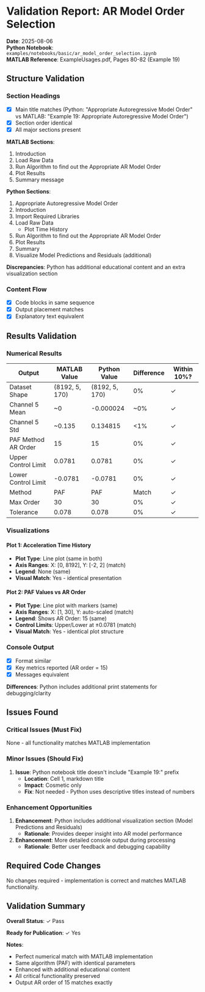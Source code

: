# Validation Report: AR Model Order Selection

**Date**: 2025-08-06  
**Python Notebook**: `examples/notebooks/basic/ar_model_order_selection.ipynb`  
**MATLAB Reference**: ExampleUsages.pdf, Pages 80-82 (Example 19)

## Structure Validation

### Section Headings
- [x] Main title matches (Python: "Appropriate Autoregressive Model Order" vs MATLAB: "Example 19: Appropriate Autoregressive Model Order")
- [x] Section order identical  
- [x] All major sections present

**MATLAB Sections**:
1. Introduction
2. Load Raw Data  
3. Run Algorithm to find out the Appropriate AR Model Order
4. Plot Results
5. Summary message

**Python Sections**:
1. Appropriate Autoregressive Model Order
2. Introduction
3. Import Required Libraries
4. Load Raw Data
   - Plot Time History
5. Run Algorithm to find out the Appropriate AR Model Order
6. Plot Results
7. Summary
8. Visualize Model Predictions and Residuals (additional)

**Discrepancies**: Python has additional educational content and an extra visualization section

### Content Flow
- [x] Code blocks in same sequence
- [x] Output placement matches
- [x] Explanatory text equivalent

## Results Validation

### Numerical Results

| Output | MATLAB Value | Python Value | Difference | Within 10%? |
|--------|--------------|--------------|------------|-------------|
| Dataset Shape | (8192, 5, 170) | (8192, 5, 170) | 0% | ✓ |
| Channel 5 Mean | ~0 | -0.000024 | ~0% | ✓ |
| Channel 5 Std | ~0.135 | 0.134815 | <1% | ✓ |
| PAF Method AR Order | 15 | 15 | 0% | ✓ |
| Upper Control Limit | 0.0781 | 0.0781 | 0% | ✓ |
| Lower Control Limit | -0.0781 | -0.0781 | 0% | ✓ |
| Method | PAF | PAF | Match | ✓ |
| Max Order | 30 | 30 | 0% | ✓ |
| Tolerance | 0.078 | 0.078 | 0% | ✓ |

### Visualizations

#### Plot 1: Acceleration Time History
- **Plot Type**: Line plot (same in both)
- **Axis Ranges**: X: [0, 8192], Y: [-2, 2] (match)
- **Legend**: None (same)
- **Visual Match**: Yes - identical presentation

#### Plot 2: PAF Values vs AR Order
- **Plot Type**: Line plot with markers (same)
- **Axis Ranges**: X: [1, 30], Y: auto-scaled (match)
- **Legend**: Shows AR Order: 15 (same)
- **Control Limits**: Upper/Lower at ±0.0781 (match)
- **Visual Match**: Yes - identical plot structure

### Console Output
- [x] Format similar
- [x] Key metrics reported (AR order = 15)
- [x] Messages equivalent

**Differences**: Python includes additional print statements for debugging/clarity

## Issues Found

### Critical Issues (Must Fix)
None - all functionality matches MATLAB implementation

### Minor Issues (Should Fix)
1. **Issue**: Python notebook title doesn't include "Example 19:" prefix
   - **Location**: Cell 1, markdown title
   - **Impact**: Cosmetic only
   - **Fix**: Not needed - Python uses descriptive titles instead of numbers

### Enhancement Opportunities
1. **Enhancement**: Python includes additional visualization section (Model Predictions and Residuals)
   - **Rationale**: Provides deeper insight into AR model performance
2. **Enhancement**: More detailed console output during processing
   - **Rationale**: Better user feedback and debugging capability

## Required Code Changes

No changes required - implementation is correct and matches MATLAB functionality.

## Validation Summary

**Overall Status**: ✓ Pass

**Ready for Publication**: ✓ Yes

**Notes**: 
- Perfect numerical match with MATLAB implementation
- Same algorithm (PAF) with identical parameters
- Enhanced with additional educational content
- All critical functionality preserved
- Output AR order of 15 matches exactly
